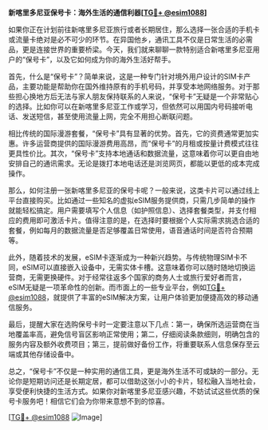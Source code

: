 **新喀里多尼亚保号卡：海外生活的通信利器[[TG💪+ @esim1088](https://t.me/s/esim1088)]**

如果你正在计划前往新喀里多尼亚旅行或者长期居住，那么选择一张合适的手机卡或流量卡绝对是必不可少的环节。在异国他乡，通讯工具不仅是日常生活的必需品，更是连接世界的重要桥梁。今天，我们就来聊聊一款特别适合新喀里多尼亚用户的“保号卡”，以及它如何成为你的海外生活好帮手。

首先，什么是“保号卡”？简单来说，这是一种专门针对境外用户设计的SIM卡产品，主要功能是帮助你在国外维持原有的手机号码，并享受本地网络服务。对于那些担心换地方后无法与家人朋友保持联系的人来说，“保号卡”无疑是一个非常贴心的选择。比如你可以在新喀里多尼亚工作或学习，但依然可以用国内号码接听电话、发送短信，甚至使用流量上网，完全不用担心断联问题。

相比传统的国际漫游套餐，“保号卡”具有显著的优势。首先，它的资费通常更加实惠。许多运营商提供的国际漫游费用高昂，而“保号卡”的月租或按量计费模式往往更具性价比。其次，“保号卡”支持本地通话和数据流量，这意味着你可以更自由地安排自己的通讯需求。无论是拨打本地电话还是浏览网页，都能以更低的成本完成操作。

那么，如何注册一张新喀里多尼亚的保号卡呢？一般来说，这类卡片可以通过线上平台直接购买。比如通过一些知名的虚拟eSIM服务提供商，只需几步简单的操作就能轻松搞定。用户需要填写个人信息（如护照信息）、选择套餐类型，并支付相应的费用即可激活卡片。值得注意的是，在选择时要根据个人实际需求挑选合适的套餐，例如每月的数据流量是否足够覆盖日常使用，语音通话时间是否符合预期等。

此外，随着技术的发展，eSIM卡逐渐成为一种新兴趋势。与传统物理SIM卡不同，eSIM可以直接嵌入设备中，无需实体卡槽。这意味着你可以随时随地切换运营商，无需更换硬件。对于经常往返多个国家的商务人士或旅行爱好者而言，eSIM无疑是一项革命性的创新。而市面上的一些专业平台，例如[TG💪+ @esim1088](https://t.me/s/esim1088)，就提供了丰富的eSIM解决方案，让用户体验更加便捷高效的移动通信服务。

最后，提醒大家在选购保号卡时一定要注意以下几点：第一，确保所选运营商在当地覆盖率高，避免信号盲区影响正常使用；第二，仔细阅读条款细则，明确包含的服务内容及额外收费项目；第三，提前做好备份工作，将重要联系人信息保存至云端或其他存储设备中。

总之，“保号卡”不仅是一种实用的通信工具，更是海外生活不可或缺的一部分。无论你是短期访问还是长期定居，都可以借助这张小小的卡片，轻松融入当地社会，享受便利快捷的生活方式。如果你对新喀里多尼亚感兴趣，不妨试试这些优质的保号卡服务吧！相信它们会为你带来意想不到的惊喜。

[[TG💪+ @esim1088](https://t.me/s/esim1088) ![Image](https://i.postimg.cc/4NQfJmqS/Snipaste-2025-05-13-00-14-12.png)]